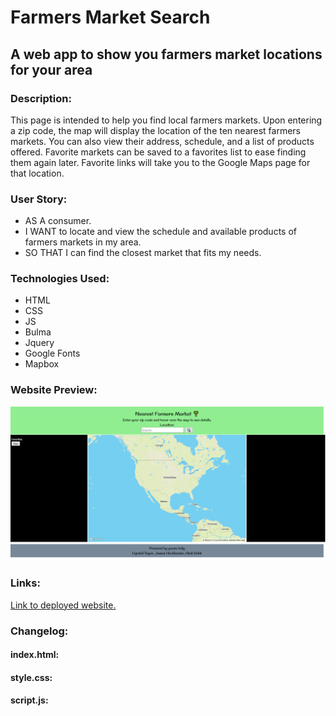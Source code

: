 # Farmers Market Search
## A web app to show you farmers market locations for your area

### Description:
This page is intended to help you find local farmers markets. Upon entering a zip code, the map will display the location of the ten nearest farmers markets. You can also view their address, schedule, and a list of products offered. Favorite markets can be saved to a favorites list to ease finding them again later. Favorite links will take you to the Google Maps page for that location.

### User Story:
- AS A consumer.
- I WANT to locate and view the schedule and available products of farmers markets in my area.
- SO THAT I can find the closest market that fits my needs.

### Technologies Used:
- HTML
- CSS
- JS
- Bulma
- Jquery
- Google Fonts
- Mapbox

### Website Preview:
![Image of website preview.](./assets/preview.png)<br>

### Links:
[Link to deployed website.](https://monsaltus.github.io/Farmers-Market-Search/)

### Changelog:
#### index.html:
#### style.css:
#### script.js: